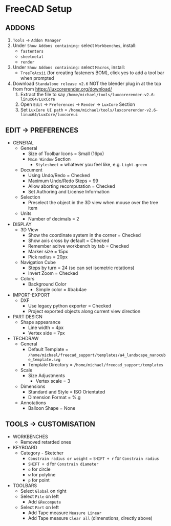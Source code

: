 # FreeCAD Setup

## ADDONS

1. `Tools` -> `Addon Manager`
2. Under `Show Addons containing:` select `Workbenches`, install:
    - `fastenters`
    - `sheetmetal`
    - `render`
2. Under `Show Addons containing:` select `Macros`, install:
    - `TreeToAcsii` (for creating fasteners BOM), click yes to add a tool bar when prompted
3. Download `Standalone release v2.6` NOT the blender plug in at the top from from <https://luxcorerender.org/download/>
    1. Extract the file to say `/home/michael/tools/luxcorerender-v2.6-linux64/LuxCore`
    2. Open `Edit` -> `Preferences` -> `Render` -> `LuxCore` Section
    3. Set `LuxCore UI path` = `/home/michael/tools/luxcorerender-v2.6-linux64/LuxCore/luxcoreui`

## EDIT -> PREFERENCES

- GENERAL
    - General
        - Size of Toolbar Icons = Small (16px)
        - `Main Window` Section
            - `Stylesheet` = whatever you feel like, e.g. `Light-green`
    - Document
        - Using Undo/Redo = Checked
        - Maximum Undo/Redo Steps = 99
        - Allow aborting recomputation = Checked
        - Set Authoring and License Information
    - Selection
        - Preselect the object in the 3D view when mouse over the tree item
    - Units
        - Number of decimals = 2
- DISPLAY
    - 3D View
        - Show the coordinate system in the corner = Checked
        - Show axis cross by default = Checked
        - Remember acitve workbench by tab = Checked
        - Marker size = 15px
        - Pick radius = 20px
    - Navigation Cube
        - Steps by turn = 24 (so can set isometric rotations)
        - Invert Zoom = Checked
    - Colors
        - Background Color
            - Simple color = #bab4ae
- IMPORT-EXPORT
    - DXF
        - Use legacy python exporter = Checked
        - Project exported objects along current view direction
- PART DESIGN
    - Shape appearance
        - Line width = 4px
        - Vertex side = 7px
- TECHDRAW
    - General
        - Default Template = `/home/michael/freecad_support/templates/a4_landscape_nanocube_template.svg`
        - Template Directory = `/home/michael/freecad_support/templates`
    - Scale
        - Size Adjustments
            - Vertex scale = 3
    - Dimensions
        - Standard and Style = ISO Orientated
        - Dimension Format = %.g
    - Annotations
        - Balloon Shape = None

## TOOLS -> CUSTOMISATION

- WORKBENCHES
    - Removed retarded ones
- KEYBOARD
    - Category - Sketcher
        - `Constrain radius or weight` = `SHIFT + r` for `Constrain radius`
        - `SHIFT + d` for `Constrain diameter`
        - `o` for circle
        - `w` for polyline
        - `p` for point
- TOOLBARS
    - Select `Global` on right
    - Select `File` on left
        - Add `&Recompute`
    - Select `Part` on left
        - Add Tape measure `Measure Linear`
        - Add Tape measure `Clear all` (dimenstions, directly above)
